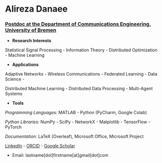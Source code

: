 # Alireza Danaee
### <a href="https://www.ant.uni-bremen.de/en/staff/danaee/" target="blank">Postdoc at the Department of Communications Engineering, University of Bremen</a>

- **Research Interests**

Statistical Signal Processing - Information Theory - Distributed Optimization - Machine Learning

- **Applications**

Adaptive Networks - Wireless Communications - Federated Learning - Data Science -

Distributed Machine Learning - Distributed Data Processing - Multi-Agent Systems

- **Tools**

*Programming Languages:* MATLAB - Python (PyCharm, Google Colab)

*Python Libraries:* NumPy - SciPy - NetworkX - Matplotlib - TensorFlow - PyTorch

*Documentation:* LaTeX (Overleaf), Microsoft Office, Microsoft Project

<a href="https://linkedin.com/in/alireza-danaee-07248591" target="blank">LinkedIn</a> - <a href="https://orcid.org/0000-0003-3152-3616" target="blank">ORCID</a> - <a href="https://scholar.google.com/citations?user=mcq5kZIAAAAJ&hl=en" target="blank">Google Scholar</a>

- Email: lastname[dot]firstname[at]gmail[dot]com
